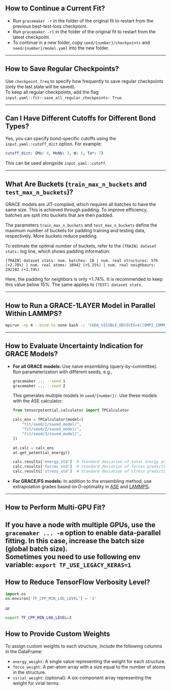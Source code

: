 ## How to Continue a Current Fit?

- Run `gracemaker -r` in the folder of the original fit to restart from the previous best-test-loss checkpoint.  
- Run `gracemaker -rl` in the folder of the original fit to restart from the latest checkpoint.  
- To continue in a new folder, copy `seed/{number}/checkpoints` and `seed/{number}/model.yaml` into the new folder.  

---

## How to Save Regular Checkpoints?

Use `checkpoint_freq` to specify how frequently to save regular checkpoints (only the last state will be saved).  
To keep all regular checkpoints, add the flag `input.yaml::fit::save_all_regular_checkpoints: True`.  

---

## Can I Have Different Cutoffs for Different Bond Types?

Yes, you can specify bond-specific cutoffs using the `input.yaml::cutoff_dict` option. For example:  
```yaml
cutoff_dict: {Mo: 4, MoNb: 3, W: 5, Ta*: 7}
```  
This can be used alongside `input.yaml::cutoff`.  

---

## What Are Buckets (`train_max_n_buckets` and `test_max_n_buckets`)?

GRACE models are JIT-compiled, which requires all batches to have the same size. This is achieved through padding. To improve efficiency, batches are split into buckets that are then padded.  

The parameters `train_max_n_buckets` and `test_max_n_buckets` define the maximum number of buckets for padding training and testing data, respectively. More buckets reduce padding.  

To estimate the optimal number of buckets, refer to the `[TRAIN] dataset stats:` log line, which shows padding information:  
```
[TRAIN] dataset stats: num. batches: 18 | num. real structures: 576 (+2.78%) | num. real atoms: 10942 (+5.25%) | num. real neighbours: 292102 (+1.74%)
```  
Here, the padding for neighbors is only +1.74%. It is recommended to keep this value below 15%. The same applies to `[TEST] dataset stats`.  

---

## How to Run a GRACE-1LAYER Model in Parallel Within LAMMPS?

```bash
mpirun -np 4 --bind-to none bash -c 'CUDA_VISIBLE_DEVICES=$((OMPI_COMM_WORLD_RANK % 4)) lmp -in in.lammps'
```

---

## How to Evaluate Uncertainty Indication for GRACE Models?

- **For all GRACE models:** Use naive ensembling (query-by-committee). Run parameterization with different seeds, e.g.,  
  ```bash
  gracemaker ... --seed 1
  gracemaker ... --seed 2
  ```
  This generates multiple models in `seed/{number}/`. Use these models with the ASE calculator:  
  ```python
  from tensorpotential.calculator import TPCalculator

  calc_ens = TPCalculator(model=[
      "fit/seed/1/saved_model/",
      "fit/seed/2/saved_model/",
      "fit/seed/3/saved_model/",
  ])

  at.calc = calc_ens
  at.get_potential_energy()

  calc.results['energy_std']  # Standard deviation of total energy predictions
  calc.results['forces_std']  # Standard deviation of forces predictions
  calc.results['stress_std']  # Standard deviation of stress predictions
  ```
  
- **For GRACE/FS models:** In addition to the ensembling method, use extrapolation grades based on D-optimality in [ASE](../quickstart/#gracefs_1) and [LAMMPS](../quickstart/#lammps-gracefs).  

---

## How to Perform Multi-GPU Fit?

If you have a node with multiple GPUs, use the `gracemaker ... -m` option to enable data-parallel fitting. In this case, increase the batch size (global batch size).  
Sometimes you need to use following env variable: `export TF_USE_LEGACY_KERAS=1`
---

## How to Reduce TensorFlow Verbosity Level?

```python
import os
os.environ['TF_CPP_MIN_LOG_LEVEL'] = '3'
```

or  

```bash
export TF_CPP_MIN_LOG_LEVEL=3
```  

## How to Provide Custom Weights

To assign custom weights to each structure, include the following columns in the DataFrame:

* `energy_weight`: A single value representing the weight for each structure.
* `force_weight`: A per-atom array with a size equal to the number of atoms in the structure.
* `virial_weight`: (optional): A six-component array representing the weight for virial terms.